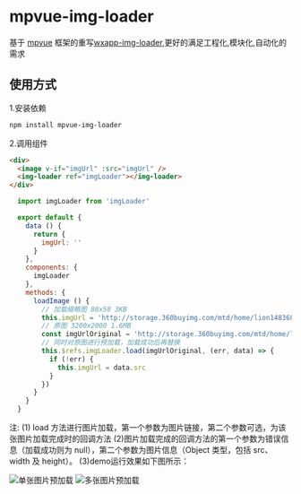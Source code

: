 # mpvue-img-loader

基于 [mpvue](https://github.com/Meituan-Dianping/mpvue) 框架的重写[wxapp-img-loader](https://github.com/o2team/wxapp-img-loader),更好的满足工程化,模块化,自动化的需求

## 使用方式
1.安装依赖

``` bash
npm install mpvue-img-loader
```

2.调用组件

``` html
<div>
  <image v-if="imgUrl" :src="imgUrl" />
  <img-loader ref="imgLoader"></img-loader>
</div>
```

``` javascript
  import imgLoader from 'imgLoader'

  export default {
    data () {
      return {
        imgUrl: ''
      }
    },
    components: {
      imgLoader
    },
    methods: {
      loadImage () {
        // 加载缩略图 80x50 3KB
        this.imgUrl = 'http://storage.360buyimg.com/mtd/home/lion1483683731203.jpg'
        // 原图 3200x2000 1.6MB
        const imgUrlOriginal = 'http://storage.360buyimg.com/mtd/home/lion1483624894660.jpg'
        // 同时对原图进行预加载，加载成功后再替换
        this.$refs.imgLoader.load(imgUrlOriginal, (err, data) => {
          if (!err) {
            this.imgUrl = data.src
          }
        })
      }
    }
  }
```

注:
(1) load 方法进行图片加载，第一个参数为图片链接，第二个参数可选，为该张图片加载完成时的回调方法
(2)图片加载完成的回调方法的第一个参数为错误信息（加载成功则为 null），第二个参数为图片信息（Object 类型，包括 src、width 及 height）。
(3)demo运行效果如下图所示：

![单张图片预加载](http://storage.360buyimg.com/mtd/home/single-img-load1483686270312.gif)
![多张图片预加载](http://storage.360buyimg.com/mtd/home/multi-img-load1483686388552.gif)
